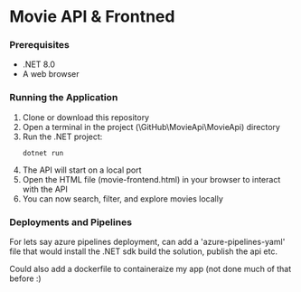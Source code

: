 # Movie API & Frontned

### Prerequisites

- .NET 8.0
- A web browser

### Running the Application

1. Clone or download this repository
2. Open a terminal in the project (\GitHub\MovieApi\MovieApi) directory
3. Run the .NET project:
   ```
   dotnet run
   ```
4. The API will start on a local port 
5. Open the HTML file (movie-frontend.html) in your browser to interact with the API
6. You can now search, filter, and explore movies locally

### Deployments and Pipelines

For lets say azure pipelines deployment, can add a 'azure-pipelines-yaml' file that would install the .NET sdk
build the solution, publish the api etc.

Could also add a dockerfile to containeraize my app (not done much of that before :)